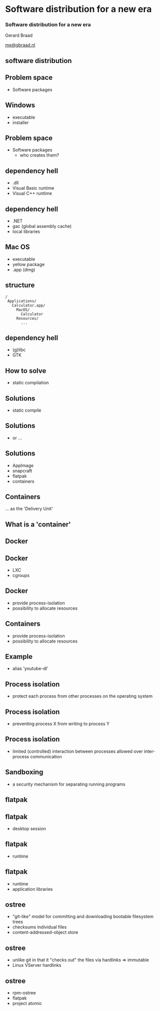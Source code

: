# Software distribution for a new era

### Software distribution for a new era
Gerard Braad

me@gbraad.nl


## software distribution


## Problem space

  * Software packages


## Windows

  * executable
  * installer


## Problem space

  * Software packages
    * who creates them?


## dependency hell

  * .dll
  * Visual Basic runtime
  * Visual C++ runtime


## dependency hell

  * .NET
  * gac (global assembly cache)
  * local libraries


## Mac OS

  * executable
  * yellow package
  * .app (dmg)


## structure

```
/
 Applications/
   Calculator.app/
     MacOS/
       Calculator
     Resources/
       ...
```


## dependency hell

  * (g)libc
  * GTK


## How to solve

  * static compilation


## Solutions

  * static compile


## Solutions

  * or ...


## Solutions

  * AppImage
  * snapcraft
  * flatpak
  * containers


## Containers

... as the 'Delivery Unit'


## What is a 'container'


## Docker


## Docker

  * LXC
  * cgroups


## Docker

  * provide process-isolation
  * possibility to allocate resources


## Containers

  * provide process-isolation
  * possibility to allocate resources


## Example

  * alias 'youtube-dl'


## Process isolation

  * protect each process from other processes on the operating system


## Process isolation

  * preventing process X from writing to process Y


## Process isolation

  * limited (controlled) interaction between processes allowed over inter-process communication


## Sandboxing

  * a security mechanism for separating running programs


## flatpak


## flatpak

  * desktop session


## flatpak

  * runtime


## flatpak

  * runtime
  * application libraries


## ostree

  * "git-like" model for committing and downloading bootable filesystem trees
  * checksums individual files
  * content-addressed-object store


## ostree

  * unlike git in that it "checks out" the files via hardlinks => immutable
  * Linux VServer hardlinks


## ostree

  * rpm-ostree
  * flatpak
  * project atomic

